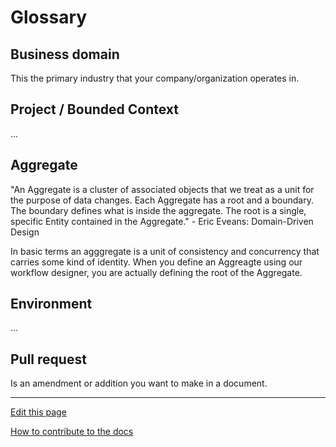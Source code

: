 # Glossary

## Business domain
This the primary industry that your company/organization operates in.


## Project / Bounded Context
...


## Aggregate
"An Aggregate is a cluster of associated objects that we treat as a unit for the purpose of data changes. 
Each Aggregate has a root and a boundary.
The boundary defines what is inside the aggregate.
The root is a single, specific Entity contained in the Aggregate." - Eric Eveans: Domain-Driven Design

In basic terms an agggregate is a unit of consistency and concurrency that carries some kind of identity.
When you define an Aggreagte using our workflow designer, you are actually defining the root of the Aggregate. 

## Environment
...

## Pull request
Is an amendment or addition you want to make in a document.


---
[Edit this page](https://github.com/saascade/platform.saascade.com/edit/main/General/Glossary/README.md)

[How to contribute to the docs](../HowToContribute/README.md)
